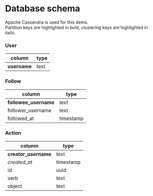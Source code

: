 # Database schema

Apache Cassandra is used for this demo.  
Partition keys are highlighted in bold, clustering keys are highlighted in italic.


### User
column|type
------|----
**username**|text


### Follow
column|type
------|----
**followee_username**|text
follower_username|text
followed_at|timestamp


### Action
column|type
------|----
**creator_username**|text
*created_at*|timestamp
id|uuid
verb|text
object|text
